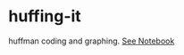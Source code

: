 # huffing-it
huffman coding and graphing.
[See Notebook](https://nbviewer.jupyter.org/github/frankih9/huffing-it/blob/master/huffy.ipynb)
